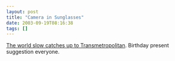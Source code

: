 ```yaml
---
layout: post
title: "Camera in Sunglasses"
date: 2003-09-19T08:16:38
tags: []
---
```


[The world slow catches up to Transmetropolitan][1]. Birthday present suggestion everyone.

   [1]: http://www.diepunyhumans.com/archives/006385.html
